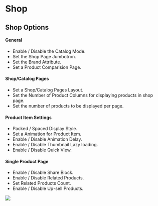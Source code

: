 # Shop

## Shop Options


#### General

* Enable / Disable the Catalog Mode.
* Set the Shop Page Jumbotron.
* Set the Brand Attribute.
* Set a Product Comparision Page.

#### Shop/Catalog Pages

* Set a Shop/Catalog Pages Layout.
* Set the Number of Product Columns for displaying products in shop page.
* Set the number of products to be displayed per page.

#### Product Item Settings

* Packed / Spaced Display Style.
* Set a Animation for Product Item.
* Enable / Disable Animation Delay.
* Enable / Disable Thumbnail Lazy loading.
* Enable / Disable Quick View.

#### Single Product Page

* Enable / Disable Share Block.
* Enable / Disable Related Products.
* Set Related Products Count.
* Enable / Disable Up-sell Products.

![](http://transvelo.github.io/docs/sportexx/images/theme-options-shop.png)


